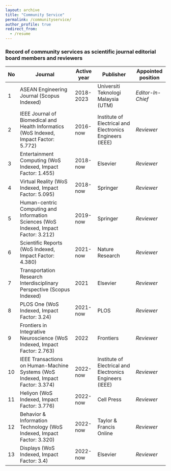 ```yaml
---
layout: archive
title: "Community Service"
permalink: /communityservice/
author_profile: true
redirect_from:
  - /resume
---
```


### Record of community services as scientific journal editorial board members and reviewers

| No | Journal | Active year | Publisher | Appointed position |
|----|---------|-------------|-----------|----------------|
| 1 | ASEAN Engineering Journal (Scopus Indexed) | 2018-2023 | Universiti Teknologi Malaysia (UTM) | *Editor-In-Chief* |
| 2 | IEEE Journal of Biomedical and Health Informatics (WoS Indexed, Impact Factor: 5.772) | 2016-now | Institute of Electrical and Electronics Engineers (IEEE) | *Reviewer* |
| 3 | Entertainment Computing (WoS Indexed, Impact Factor: 1.455) | 2018-now | Elsevier | *Reviewer* |
| 4 | Virtual Reality (WoS Indexed, Impact Factor: 5.095) | 2018-now | Springer | *Reviewer* |
| 5 | Human-centric Computing and Information Sciences (WoS Indexed, Impact Factor: 3.212) | 2019-now | Springer | *Reviewer* |
| 6 | Scientific Reports (WoS Indexed, Impact Factor: 4.380) | 2021-now | Nature Research | *Reviewer* |
| 7 | Transportation Research Interdisciplinary Perspective (Scopus Indexed) | 2021 | Elsevier | *Reviewer* |
| 8 | PLOS One (WoS Indexed, Impact Factor: 3.24) | 2021-now | PLOS | *Reviewer* |
| 9 | Frontiers in Integrative Neuroscience (WoS Indexed, Impact Factor: 2.763) | 2022 | Frontiers | *Reviewer* |
| 10 | IEEE Transactions on Human-Machine Systems (WoS Indexed, Impact Factor: 3.374) | 2022-now | Institute of Electrical and Electronics Engineers (IEEE) | *Reviewer* |
| 11 | Heliyon (WoS Indexed, Impact Factor: 3.776) | 2022-now | Cell Press | *Reviewer* |
| 12 | Behavior & Information Technology (WoS Indexed, Impact Factor: 3.320) | 2022-now | Taylor & Francis Online | *Reviewer* |
| 13 | Displays (WoS Indexed, Impact Factor: 3.4) | 2022-now | Elsevier | *Reviewer* |

